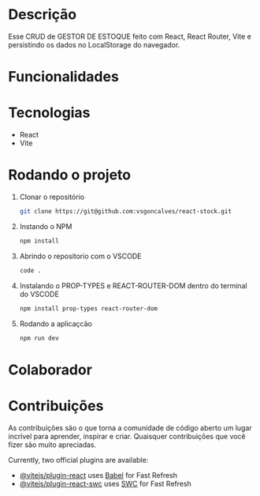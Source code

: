 # Descrição 

Esse CRUD de GESTOR DE ESTOQUE feito com React, React Router, Vite e persistindo os dados no LocalStorage do navegador.

# Funcionalidades 

# Tecnologias
- React
- Vite

# Rodando o projeto 
1. Clonar o repositório
   ```sh
   git clone https://git@github.com:vsgoncalves/react-stock.git
   ```

2. Instando o NPM 
   ```sh
   npm install
   ```
3. Abrindo o repositorio com o VSCODE 
   ```sh
   code .
   ```
4. Instalando o PROP-TYPES e REACT-ROUTER-DOM dentro do terminal do VSCODE 
   ```sh
   npm install prop-types react-router-dom
   ```
5. Rodando a aplicaçcão 
   ```sh
   npm run dev
   ```   

 
# Colaborador 

# Contribuições
As contribuições são o que torna a comunidade de código aberto um lugar incrível para aprender, inspirar e criar. Quaisquer contribuições que você fizer são muito apreciadas.


Currently, two official plugins are available:

- [@vitejs/plugin-react](https://github.com/vitejs/vite-plugin-react/blob/main/packages/plugin-react/README.md) uses [Babel](https://babeljs.io/) for Fast Refresh
- [@vitejs/plugin-react-swc](https://github.com/vitejs/vite-plugin-react-swc) uses [SWC](https://swc.rs/) for Fast Refresh
